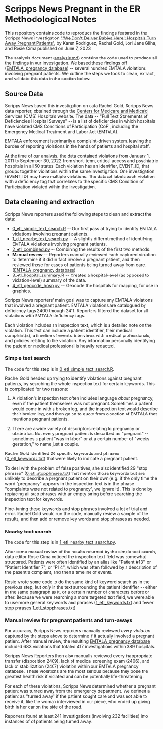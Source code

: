 # Scripps News Pregnant in the ER Methodological Notes

This repository contains code to reproduce the findings featured in the Scripps News investigation ["'We Don't Deliver Babies Here': Hospitals Turn Away Pregnant Patients"](https://scrippsnews.com/stories/we-don-t-deliver-babies-here-hospitals-turn-away-pregnant-patients/?preview=true), by Karen Rodriguez, Rachel Gold, Lori Jane Gliha, and Rosie Cima published on June 7, 2023.

The analysis document ([analysis.md]("analysis.md")) contains the code used to produce all the findings in our investigation. We based these findings off ([EMTALA_pregnancy database](data/manual/confirmed_pregnant.xlsx)) -- several hundred EMTALA violations involving pregnant patients. We outline the steps we took to clean, extract, and validate this data in the section below.

## Source Data

Scripps News based this investigation on data Rachel Gold, Scripps News data reporter, obtained through the [Centers for Medicare and Medicaid Services (CMS) Hospitals website](https://www.cms.gov/Medicare/Provider-Enrollment-and-Certification/CertificationandComplianc/Hospitals). The data -- "Full Text Statements of Deficiencies Hospital Surveys" -- is a list of deficiencies in which hospitals have violated CMS Conditions of Participation (CoP), including the Emergency Medical Treatment and Labor Act (EMTALA).

EMTALA enforcement is primarily a complaint-driven system, leaving the burden of reporting violations in the hands of patients and hospital staff. 

At the time of our analysis, the data contained violations from January 1, 2011 to September 30, 2022 from short-term, critical access and psychiatric hospitals in all 50 states. Each violation has an identifier, EVENT_ID, that groups together violations within the same investigation. One investigation (EVENT_ID) may have multiple violations. The dataset labels each violation with a deficiency tag that correlates to the specific CMS Condition of Participation violated within the investigation.

## Data cleaning and extraction

Scripps News reporters used the following steps to clean and extract the data:

* [0_etl_simple_text_search.R](0_etl_simple_text_search.R) -- Our first pass at trying to identify EMTALA violations involving pregnant patients.
* [1_etl_nearby_text_search.py](1_etl_nearby_text_search.py) -- A slightly differnt method of identifying EMTALA violations involving pregnant patients.
* [2_etl_combined.py](2_etl_combined.py) -- Combining the results of the first two methods.
* **Manual review** -- Reporters manually reviewed each captured violation to determine if it did in fact involve a pregnant patient, and then reviewed those for cases of patients being turned away from care. ([EMTALA_pregnancy database](data/manual/confirmed_pregnant.xlsx))
* [3_etl_hospital_summary.R](3_etl_hospital_summary.R) -- Creates a hospital-level (as opposed to violation-level) summary of the data.
* [4_etl_geocode_hosp.py](4_etl_geocode_hosp.py) -- Geocode the hospitals for mapping, for use in graphics.

Scripps News reporters' main goal was to capture any EMTALA violations that involved a pregnant patient. EMTALA violations are catalogued by deficiency tags 2400 through 2411. Reporters filtered the dataset for all violations with EMTALA deficiency tags.

Each violation includes an inspection text, which is a detailed note on the violation. This text can include a patient identifier, their medical complaint(s), a timeline of events, interviews with medical professionals, and policies relating to the violation. Any information personally identifying the patient or medical professional is heavily redacted.

### Simple text search

The code for this step is in [0_etl_simple_text_search.R](0_etl_simple_text_search.R).

Rachel Gold headed up trying to identify violations against pregnant patients, by searching the whole inspection text for certain keywords. This is complicated for two reasons: 

1) A violation's inspection text often includes language _about_ pregnancy, even if the patient themselves was not pregnant. Sometimes a patient would come in with a broken leg, and the inspection text would describe their broken leg, and then go on to quote from a section of EMTALA that mentions pregnant patients.

2) There are a wide variety of descriptors relating to pregnancy or obstetrics. Not every pregnant patient is described as "pregnant" -- sometimes a patient "was in labor" or at a certain number of "weeks gestation," to name just a couple.

Rachel Gold identified 26 specific keywords and phrases ([0_etl_keywords.txt](data/manual/0_etl_keywords.txt)) that were likely to indicate a pregnant patient.

To deal with the problem of false positives, she also identified 29 "stop phrases" ([0_etl_stopphrases.txt](data/manual/0_etl_stopphrases.txt)) that mention those keywords but are unlikely to describe a pregnant patient on their own (e.g. if the only time the word "pregnancy" appears in the inspection text is in the phrase "complaints were not related to pregnancy", we ignore it). This is done by replacing all stop phrases with an empty string before searching the inspection text for keywords.

Fine-tuning these keywords and stop phrases involved a lot of trial and error. Rachel Gold would run the code, manually review a sample of the results, and then add or remove key words and stop phrases as needed.

### Nearby text search

The code for this step is in [1_etl_nearby_text_search.py](1_etl_nearby_text_search.py).

After some manual review of the results returned by the simple text search, data editor Rosie Cima noticed the inspection text field was somewhat structured. Patients were often identified by an alias like "Patient #13", or "Patient Identifier 7", or "PI 4", which was often followed by a description of the patient's complaint, and then a timeline of events.

Rosie wrote some code to do the same kind of keyword search as in the previous step, but _only_ in the text surrounding the patient identifier -- either in the same paragraph as it, or a certain number of characters before or after. Because we were searching a more targeted text field, we were able to use more general key words and phrases ([1_etl_keywords.txt](data/manual/1_etl_keywords.txt) and fewer stop phrases [1_etl_stopphrases.txt](data/manual/1_etl_stopphrases.txt))

### Manual review for pregnant patients and turn-aways
For accuracy, Scripps News reporters manually reviewed _every violation_ captured by the steps above to determine if it actually involved a pregnant patient. After manual review, the resulting [EMTALA_pregnancy database](data/manual/confirmed_pregnant.xlsx) included 683 violations that totaled 417 investigations within 389 hospitals. 

Scripps News Reporters then also manually reviewed every inappropriate transfer (disposition 2409), lack of medical screening exam (2406), and lack of stabilization (2407) violation within our EMTALA pregnancy database. These violations are the most serious because they pose the greatest health risk if violated and can be potentially life-threatening. 

For each of these violations, Scripps News determined whether a pregnant patient was turned away from the emergency department. We defined a patient as "turned away" if the patient sought care and was not able to receive it, like the woman interviewed in our piece, who ended up giving birth in her car on the side of the road. 

Reporters found at least 241 investigations (involving 232 facilities) into instances of of patients being turned away.
